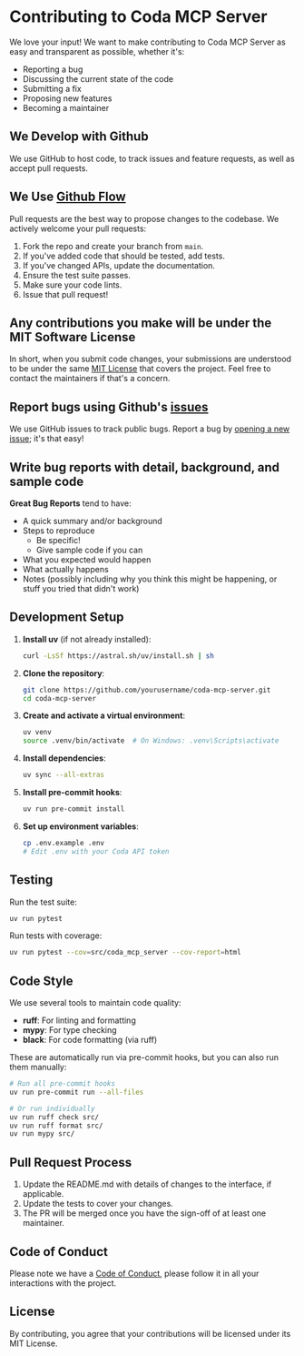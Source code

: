 # Contributing to Coda MCP Server

We love your input! We want to make contributing to Coda MCP Server as easy and transparent as possible, whether it's:

- Reporting a bug
- Discussing the current state of the code
- Submitting a fix
- Proposing new features
- Becoming a maintainer

## We Develop with Github

We use GitHub to host code, to track issues and feature requests, as well as accept pull requests.

## We Use [Github Flow](https://guides.github.com/introduction/flow/index.html)

Pull requests are the best way to propose changes to the codebase. We actively welcome your pull requests:

1. Fork the repo and create your branch from `main`.
2. If you've added code that should be tested, add tests.
3. If you've changed APIs, update the documentation.
4. Ensure the test suite passes.
5. Make sure your code lints.
6. Issue that pull request!

## Any contributions you make will be under the MIT Software License

In short, when you submit code changes, your submissions are understood to be under the same [MIT License](LICENSE) that covers the project. Feel free to contact the maintainers if that's a concern.

## Report bugs using Github's [issues](https://github.com/yourusername/coda-mcp-server/issues)

We use GitHub issues to track public bugs. Report a bug by [opening a new issue](https://github.com/yourusername/coda-mcp-server/issues/new); it's that easy!

## Write bug reports with detail, background, and sample code

**Great Bug Reports** tend to have:

- A quick summary and/or background
- Steps to reproduce
  - Be specific!
  - Give sample code if you can
- What you expected would happen
- What actually happens
- Notes (possibly including why you think this might be happening, or stuff you tried that didn't work)

## Development Setup

1. **Install uv** (if not already installed):
   ```bash
   curl -LsSf https://astral.sh/uv/install.sh | sh
   ```

2. **Clone the repository**:
   ```bash
   git clone https://github.com/yourusername/coda-mcp-server.git
   cd coda-mcp-server
   ```

3. **Create and activate a virtual environment**:
   ```bash
   uv venv
   source .venv/bin/activate  # On Windows: .venv\Scripts\activate
   ```

4. **Install dependencies**:
   ```bash
   uv sync --all-extras
   ```

5. **Install pre-commit hooks**:
   ```bash
   uv run pre-commit install
   ```

6. **Set up environment variables**:
   ```bash
   cp .env.example .env
   # Edit .env with your Coda API token
   ```

## Testing

Run the test suite:
```bash
uv run pytest
```

Run tests with coverage:
```bash
uv run pytest --cov=src/coda_mcp_server --cov-report=html
```

## Code Style

We use several tools to maintain code quality:

- **ruff**: For linting and formatting
- **mypy**: For type checking
- **black**: For code formatting (via ruff)

These are automatically run via pre-commit hooks, but you can also run them manually:

```bash
# Run all pre-commit hooks
uv run pre-commit run --all-files

# Or run individually
uv run ruff check src/
uv run ruff format src/
uv run mypy src/
```

## Pull Request Process

1. Update the README.md with details of changes to the interface, if applicable.
2. Update the tests to cover your changes.
3. The PR will be merged once you have the sign-off of at least one maintainer.

## Code of Conduct

Please note we have a [Code of Conduct](CODE_OF_CONDUCT.md), please follow it in all your interactions with the project.

## License

By contributing, you agree that your contributions will be licensed under its MIT License.